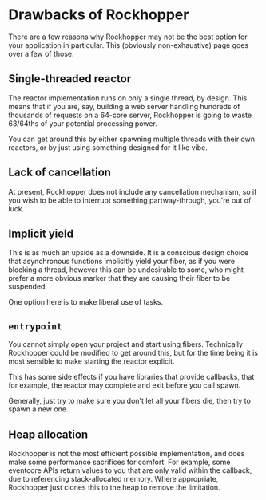 # Drawbacks of Rockhopper

There are a few reasons why Rockhopper may not be the best option for your application in particular.
This (obviously non-exhaustive) page goes over a few of those.

## Single-threaded reactor

The reactor implementation runs on only a single thread, by design.
This means that if you are, say, building a web server handling hundreds of thousands of requests on a 64-core server,
Rockhopper is going to waste 63/64ths of your potential processing power.

You can get around this by either spawning multiple threads with their own reactors, or by just using something designed
for it like vibe.

## Lack of cancellation

At present, Rockhopper does not include any cancellation mechanism, so if you wish to be able to interrupt something
partway-through, you're out of luck.

## Implicit yield

This is as much an upside as a downside. It is a conscious design choice that asynchronous functions implicitly yield
your fiber, as if you were blocking a thread, however this can be undesirable to some, who might prefer a more obvious
marker that they are causing their fiber to be suspended.

One option here is to make liberal use of tasks.

## `entrypoint`

You cannot simply open your project and start using fibers.
Technically Rockhopper could be modified to get around this, but for the time being it is most sensible to make starting
the reactor explicit.

This has some side effects if you have libraries that provide callbacks, that for example, the reactor may complete and
exit before you call spawn.

Generally, just try to make sure you don't let all your fibers die, then try to spawn a new one.

## Heap allocation

Rockhopper is not the most efficient possible implementation, and does make some performance sacrifices for comfort.
For example, some eventcore APIs return values to you that are only valid within the callback, due to referencing
stack-allocated memory.
Where appropriate, Rockhopper just clones this to the heap to remove the limitation.
